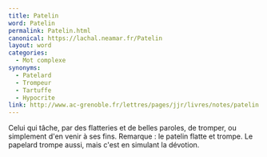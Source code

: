 ```yaml
---
title: Patelin
word: Patelin
permalink: Patelin.html
canonical: https://lachal.neamar.fr/Patelin
layout: word
categories:
  - Mot complexe
synonyms:
  - Patelard
  - Trompeur
  - Tartuffe
  - Hypocrite
link: http://www.ac-grenoble.fr/lettres/pages/jjr/livres/notes/patelin.htm
---
```


Celui qui tâche, par des flatteries et de belles paroles, de tromper, ou simplement d'en venir à ses fins.
Remarque : le patelin flatte et trompe. Le papelard trompe aussi, mais c'est en simulant la dévotion.

